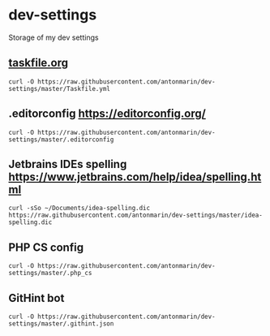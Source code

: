# dev-settings
Storage of my dev settings

## [taskfile.org](https://taskfile.org)

    curl -O https://raw.githubusercontent.com/antonmarin/dev-settings/master/Taskfile.yml

## .editorconfig https://editorconfig.org/

    curl -O https://raw.githubusercontent.com/antonmarin/dev-settings/master/.editorconfig

## Jetbrains IDEs spelling https://www.jetbrains.com/help/idea/spelling.html

    curl -sSo ~/Documents/idea-spelling.dic https://raw.githubusercontent.com/antonmarin/dev-settings/master/idea-spelling.dic

## PHP CS config

    curl -O https://raw.githubusercontent.com/antonmarin/dev-settings/master/.php_cs

## GitHint bot

    curl -O https://raw.githubusercontent.com/antonmarin/dev-settings/master/.githint.json
